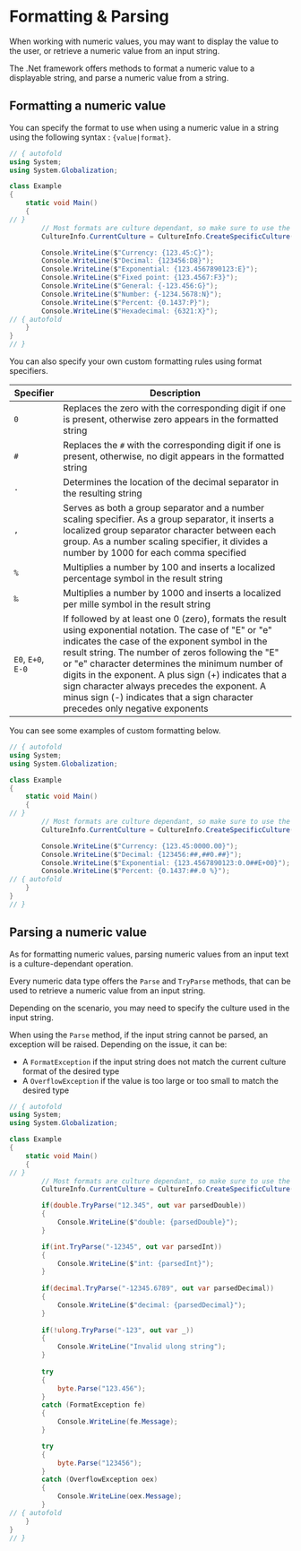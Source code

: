 # Formatting & Parsing

When working with numeric values, you may want to display the value to the user, or retrieve a numeric value from an input string.

The .Net framework offers methods to format a numeric value to a displayable string, and parse a numeric value from a string.

## Formatting a numeric value

You can specify the format to use when using a numeric value in a string using the following syntax : `{value|format}`.

```C# runnable
// { autofold
using System;
using System.Globalization;

class Example 
{
    static void Main() 
    {
// }
        // Most formats are culture dependant, so make sure to use the proper CultureInfo
        CultureInfo.CurrentCulture = CultureInfo.CreateSpecificCulture("en-US");

        Console.WriteLine($"Currency: {123.45:C}");
        Console.WriteLine($"Decimal: {123456:D8}");
        Console.WriteLine($"Exponential: {123.4567890123:E}");
        Console.WriteLine($"Fixed point: {123.4567:F3}");
        Console.WriteLine($"General: {-123.456:G}");
        Console.WriteLine($"Number: {-1234.5678:N}");
        Console.WriteLine($"Percent: {0.1437:P}");
        Console.WriteLine($"Hexadecimal: {6321:X}");
// { autofold
    }
}
// }
```

You can also specify your own custom formatting rules using format specifiers.

| Specifier | Description |
|-----------|-------------|
| `0` | Replaces the zero with the corresponding digit if one is present, otherwise zero appears in the formatted string |
| `#` | Replaces the `#` with the corresponding digit if one is present, otherwise, no digit appears in the formatted string |
| `.` | Determines the location of the decimal separator in the resulting string |
| `,` | Serves as both a group separator and a number scaling specifier. As a group separator, it inserts a localized group separator character between each group. As a number scaling specifier, it divides a number by 1000 for each comma specified |
| `%` | Multiplies a number by 100 and inserts a localized percentage symbol in the result string |
| `‰` | Multiplies a number by 1000 and inserts a localized per mille symbol in the result string |
| `E0`, `E+0`, `E-0` | If followed by at least one 0 (zero), formats the result using exponential notation. The case of "E" or "e" indicates the case of the exponent symbol in the result string. The number of zeros following the "E" or "e" character determines the minimum number of digits in the exponent. A plus sign (+) indicates that a sign character always precedes the exponent. A minus sign (-) indicates that a sign character precedes only negative exponents |

You can see some examples of custom formatting below.

```C# runnable
// { autofold
using System;
using System.Globalization;

class Example 
{
    static void Main() 
    {
// }
        // Most formats are culture dependant, so make sure to use the proper CultureInfo
        CultureInfo.CurrentCulture = CultureInfo.CreateSpecificCulture("en-US");

        Console.WriteLine($"Currency: {123.45:0000.00}");
        Console.WriteLine($"Decimal: {123456:##,##0.##}");
        Console.WriteLine($"Exponential: {123.4567890123:0.0##E+00}");
        Console.WriteLine($"Percent: {0.1437:##.0 %}");
// { autofold
    }
}
// }
```

## Parsing a numeric value

As for formatting numeric values, parsing numeric values from an input text is a culture-dependant operation.

Every numeric data type offers the `Parse` and `TryParse` methods, that can be used to retrieve a numeric value from an input string.

Depending on the scenario, you may need to specify the culture used in the input string.

When using the `Parse` method, if the input string cannot be parsed, an exception will be raised. Depending on the issue, it can be:
* A `FormatException` if the input string does not match the current culture format of the desired type
* A `OverflowException` if the value is too large or too small to match the desired type

```C# runnable
// { autofold
using System;
using System.Globalization;

class Example 
{
    static void Main() 
    {
// }
        // Most formats are culture dependant, so make sure to use the proper CultureInfo
        CultureInfo.CurrentCulture = CultureInfo.CreateSpecificCulture("en-US");

        if(double.TryParse("12.345", out var parsedDouble))
        {
            Console.WriteLine($"double: {parsedDouble}");
        }

        if(int.TryParse("-12345", out var parsedInt))
        {
            Console.WriteLine($"int: {parsedInt}");
        }
        
        if(decimal.TryParse("-12345.6789", out var parsedDecimal))
        {
            Console.WriteLine($"decimal: {parsedDecimal}");
        }
        
        if(!ulong.TryParse("-123", out var _))
        {
            Console.WriteLine("Invalid ulong string");
        }
        
        try 
        {
            byte.Parse("123.456");
        }
        catch (FormatException fe)
        {
            Console.WriteLine(fe.Message);
        }

        try 
        {
            byte.Parse("123456");
        }
        catch (OverflowException oex)
        {
            Console.WriteLine(oex.Message);
        }
// { autofold
    }
}
// }
```